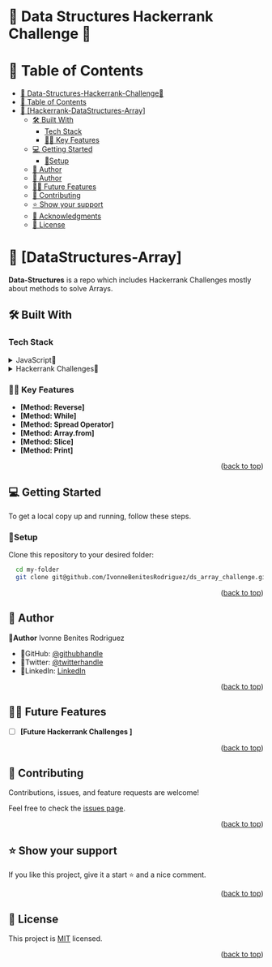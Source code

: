 # 🌷 Data Structures Hackerrank Challenge 🌷

# 📗 Table of Contents

- [🌷 Data-Structures-Hackerrank-Challenge🌷](#-Hackerrank-Challenge--)
- [📗 Table of Contents](#-table-of-contents)
- [📖 \[Hackerrank-DataStructures-Array\] ](#-dataStructures--Array)
  - [🛠 Built With ](#-built-with-)
    - [Tech Stack ](#tech-stack-)
    - [🌸🌷 Key Features ](#-key-features-)
  - [💻 Getting Started ](#-getting-started-)
    - [🌷Setup](#setup)
  - [🌷 Author ](#-author-)
  - [👥 Author ](#-author--1)
  - [🔭🌷 Future Features ](#-future-features-)
  - [🤝 Contributing ](#-contributing-)
  - [⭐️ Show your support ](#️-show-your-support-)
  - [🙏 Acknowledgments ](#-acknowledgments-)
  - [📝 License ](#-license-)

<!-- PROJECT DESCRIPTION -->

# 📖 [DataStructures-Array] <a name="about-project"></a>
**Data-Structures** is a repo which includes Hackerrank Challenges mostly about methods to solve Arrays.
<br/>

## 🛠 Built With <a name="built-with"></a>

### Tech Stack <a name="tech-stack"></a>

<details>
<summary>JavaScript🌷</summary>
  <ul>
    <li><a href="https://developer.mozilla.org/es/docs/Web/JavaScript">JavaScript🌷</a></li>
  </ul>
  </details>
  <details>
  <summary>Hackerrank Challenges🌷</summary>
  <ul>
    <li><a href="https://www.hackerrank.com/">Hackerrank Challenge🌷</a></li>
  </ul>
</details>

### 🌸🌷 Key Features <a name="key-features"></a>
- **[Method: Reverse]**
- **[Method: While]**
- **[Method: Spread Operator]**
- **[Method: Array.from]**
- **[Method: Slice]**
- **[Method: Print]**


<p align="right">(<a href="#readme-top">back to top</a>)</p>

## 💻 Getting Started <a name="getting-started"></a>

To get a local copy up and running, follow these steps.

### 🌷Setup

Clone this repository to your desired folder:


```sh
  cd my-folder
  git clone git@github.com/IvonneBenitesRodriguez/ds_array_challenge.git
```

<p align="right">(<a href="#readme-top">back to top</a>)</p>

## 🌷 Author <a name="author"></a>

🌸**Author** Ivonne Benites Rodriguez <br/>

- 🌷GitHub: [@githubhandle](https://github.com/IvonneBenitesRodriguez)
- 🌷Twitter: [@twitterhandle](https://twitter.com/IvonneBenitesR)
- 🌷LinkedIn: [LinkedIn](https://www.linkedin.com/in/ivonnebenites/)
  
<p align="right">(<a href="#readme-top">back to top</a>)</p>

## 🔭🌷 Future Features <a name="future-features"></a>

- [ ] **[Future Hackerrank Challenges ]**

<p align="right">(<a href="#readme-top">back to top</a>)</p>

## 🤝 Contributing <a name="contributing"></a>

Contributions, issues, and feature requests are welcome!

Feel free to check the [issues page](../../issues/).

<p align="right">(<a href="#readme-top">back to top</a>)</p>

## ⭐️ Show your support <a name="support"></a>

If you like this project, give it a start ⭐️ and a nice comment.

<p align="right">(<a href="#readme-top">back to top</a>)</p>

<!-- LICENSE -->

## 📝 License <a name="license"></a>

This project is [MIT](./LICENSE) licensed.

<p align="right">(<a href="#readme-top">back to top</a>)</p>

